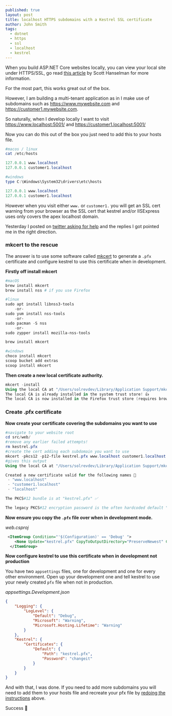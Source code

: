 ```yaml
---
published: true
layout: post
title: localhost HTTPS subdomains with a Kestrel SSL certificate
author: John Smith
tags:
  - dotnet
  - https
  - ssl
  - localhost
  - kestrel
---
```


When you build ASP.NET Core websites locally, you can view your local site under HTTPS/SSL, go read [this article](https://www.hanselman.com/blog/DevelopingLocallyWithASPNETCoreUnderHTTPSSSLAndSelfSignedCerts.aspx) by Scott Hanselman for more information.

For the most part, this works great out of the box. 

However, I am building a multi-tenant application as in I make use of subdomains such as <https://www.mywebsite.com> and <https://customer1.mywebsite.com>. 

So naturally, when I develop locally I want to visit <https://www.localhost:5001/> and <https://customer1.localhost:5001/>

Now you can do this out of the box you just need to add this to your hosts file.

```powershell
#macos / linux
cat /etc/hosts

127.0.0.1 www.localhost
127.0.0.1 customer1.localhost

#windows
type C:\Windows\System32\drivers\etc\hosts

127.0.0.1 www.localhost
127.0.0.1 customer1.localhost
```

However when you visit either `www.` or `customer1.` you will get an SSL cert warning from your browser as the SSL cert that kestrel and/or IISExpress uses only covers the apex localhost domain.

Yesterday I posted on [twitter asking for help](https://twitter.com/solrevdev/status/1235641092256784385) and the replies I got pointed me in the right direction.

### mkcert to the rescue

The answer is to use some software called [mkcert](https://github.com/FiloSottile/mkcert) to generate a `.pfx` certificate and configure kestrel to use this certificate when in development.

**Firstly off install mkcert**

```powershell
#macOS
brew install mkcert
brew install nss # if you use Firefox

#linux
sudo apt install libnss3-tools
    -or-
sudo yum install nss-tools
    -or-
sudo pacman -S nss
    -or-
sudo zypper install mozilla-nss-tools

brew install mkcert

#windows
choco install mkcert
scoop bucket add extras
scoop install mkcert
```

**Then create a new local certificate authority.**

```powershell
mkcert -install
Using the local CA at "/Users/solrevdev/Library/Application Support/mkcert" ✨
The local CA is already installed in the system trust store! 👍
The local CA is now installed in the Firefox trust store (requires browser restart)! 🦊
```

### Create .pfx certificate

**Now create your certificate covering the subdomains you want to use**

```powershell
#navigate to your website root
cd src/web/
#remove any earlier failed attempts!
rm kestrel.pfx
#create the cert adding each subdomain you want to use
mkcert -pkcs12 -p12-file kestrel.pfx www.localhost customer1.localhost localhost
#gives this output
Using the local CA at "/Users/solrevdev/Library/Application Support/mkcert" ✨

Created a new certificate valid for the following names 📜
 - "www.localhost"
 - "customer1.localhost"
 - "localhost"

The PKCS#12 bundle is at "kestrel.pfx" ✅

The legacy PKCS#12 encryption password is the often hardcoded default "changeit" ℹ️
```


**Now ensure you copy the `.pfx` file over when in development mode.**


*web.csproj*

```xml
 <ItemGroup Condition="'$(Configuration)' == 'Debug' ">
    <None Update="kestrel.pfx" CopyToOutputDirectory="PreserveNewest" Condition="Exists('kestrel.pfx')" />
  </ItemGroup>
```

**Now configure kestrel to use this certificate when in development not production**

You have two `appsettings` files, one for development and one for every other environment. Open up your development one and tell kestrel to use your newly created `pfx` file when not in production.

*appsettings.Development.json*

```json
{
    "Logging": {
        "LogLevel": {
            "Default": "Debug",
            "Microsoft": "Warning",
            "Microsoft.Hosting.Lifetime": "Warning"
        }
    },
    "Kestrel": {
        "Certificates": {
            "Default": {
                "Path": "kestrel.pfx",
                "Password": "changeit"
            }
        }
    }
}

```

And with that, I was done. If you need to add more subdomains you will need to add them to your hosts file and recreate your pfx file by [redoing the instructions](#create-pfx-certificate) above.

Success 🎉
